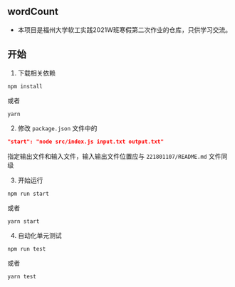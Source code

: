 ## wordCount

- 本项目是福州大学软工实践2021W班寒假第二次作业的仓库，只供学习交流。

## 开始

1. 下载相关依赖

```
npm install
```

或者

```
yarn
```

2. 修改 `package.json` 文件中的

```json
"start": "node src/index.js input.txt output.txt"
```

指定输出文件和输入文件，输入输出文件位置应与 `221801107/README.md` 文件同级

3. 开始运行

```
npm run start
```

或者

```
yarn start
```

4. 自动化单元测试

```
npm run test
```

或者

```
yarn test
```



